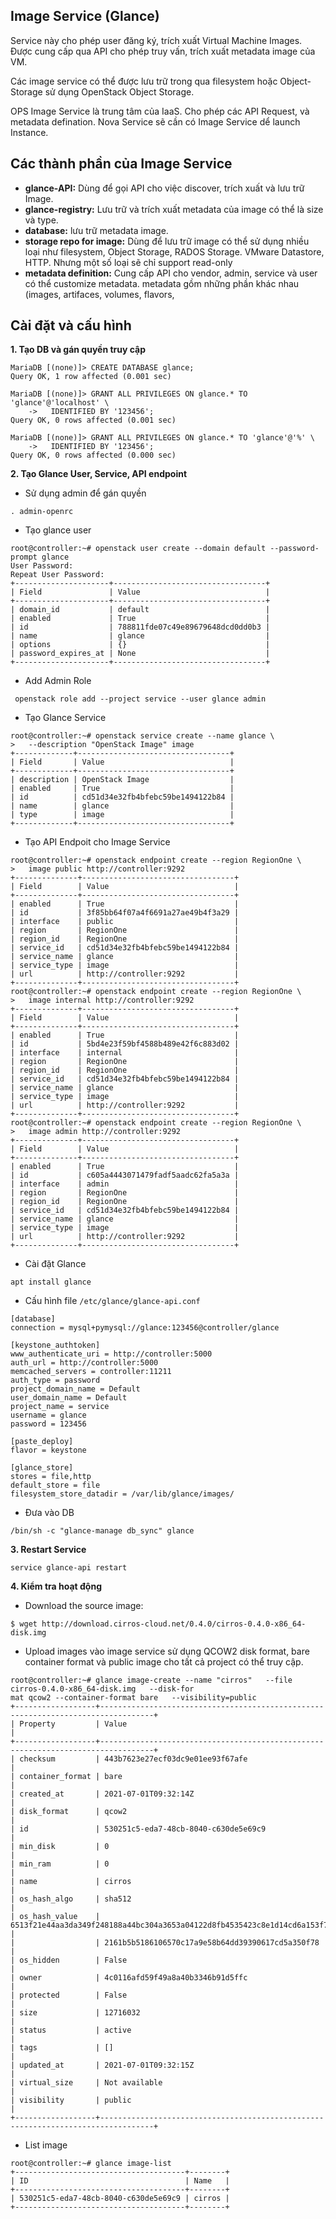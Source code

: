 ## Image Service (Glance)

Service này cho phép user đăng ký, trích xuất Virtual Machine Images. Được cung cấp qua API cho phép truy vấn, trích xuất metadata image của VM.

Các image service có thể được lưu trữ trong qua filesystem hoặc Object-Storage sử dụng OpenStack Object Storage.

OPS Image Service là trung tâm của IaaS. Cho phép các API Request, và metadata defination. Nova Service sẽ cần có Image Service dể launch Instance.

## Các thành phần của Image Service

- **glance-API:** Dùng để gọi API cho việc discover, trích xuất và lưu trữ Image.
- **glance-registry:** Lưu trữ và trích xuất metadata của image có thể là size và type.
- **database:** lưu trữ metadata image.
- **storage repo for image:** Dùng để lưu trữ image có thể sử dụng nhiều loại như filesystem, Object Storage, RADOS Storage. VMware Datastore, HTTP. Nhưng một số loại sẽ chỉ support read-only
- **metadata definition:** Cung cấp API cho vendor, admin, service và user có thể customize metadata. metadata gồm những phần khác nhau (images, artifaces, volumes, flavors,

## Cài đặt và cấu hình

**1\. Tạo DB và gán quyền truy cập**

```
MariaDB [(none)]> CREATE DATABASE glance;
Query OK, 1 row affected (0.001 sec)

MariaDB [(none)]> GRANT ALL PRIVILEGES ON glance.* TO 'glance'@'localhost' \
    ->   IDENTIFIED BY '123456';
Query OK, 0 rows affected (0.001 sec)

MariaDB [(none)]> GRANT ALL PRIVILEGES ON glance.* TO 'glance'@'%' \
    ->   IDENTIFIED BY '123456';
Query OK, 0 rows affected (0.000 sec)
```

**2\. Tạo Glance User, Service, API endpoint**

- Sử dụng admin để gán quyền

```
. admin-openrc
```

- Tạo glance user

```
root@controller:~# openstack user create --domain default --password-prompt glance
User Password:
Repeat User Password:
+---------------------+----------------------------------+
| Field               | Value                            |
+---------------------+----------------------------------+
| domain_id           | default                          |
| enabled             | True                             |
| id                  | 788811fde07c49e89679648dcd0dd0b3 |
| name                | glance                           |
| options             | {}                               |
| password_expires_at | None                             |
+---------------------+----------------------------------+
```

- Add Admin Role

```
 openstack role add --project service --user glance admin
```

- Tạo Glance Service

```
root@controller:~# openstack service create --name glance \
>   --description "OpenStack Image" image
+-------------+----------------------------------+
| Field       | Value                            |
+-------------+----------------------------------+
| description | OpenStack Image                  |
| enabled     | True                             |
| id          | cd51d34e32fb4bfebc59be1494122b84 |
| name        | glance                           |
| type        | image                            |
+-------------+----------------------------------+

```

- Tạo API Endpoit cho Image Service

```
root@controller:~# openstack endpoint create --region RegionOne \
>   image public http://controller:9292
+--------------+----------------------------------+
| Field        | Value                            |
+--------------+----------------------------------+
| enabled      | True                             |
| id           | 3f85bb64f07a4f6691a27ae49b4f3a29 |
| interface    | public                           |
| region       | RegionOne                        |
| region_id    | RegionOne                        |
| service_id   | cd51d34e32fb4bfebc59be1494122b84 |
| service_name | glance                           |
| service_type | image                            |
| url          | http://controller:9292           |
+--------------+----------------------------------+
root@controller:~# openstack endpoint create --region RegionOne \
>   image internal http://controller:9292
+--------------+----------------------------------+
| Field        | Value                            |
+--------------+----------------------------------+
| enabled      | True                             |
| id           | 5bd4e23f59bf4588b489e42f6c883d02 |
| interface    | internal                         |
| region       | RegionOne                        |
| region_id    | RegionOne                        |
| service_id   | cd51d34e32fb4bfebc59be1494122b84 |
| service_name | glance                           |
| service_type | image                            |
| url          | http://controller:9292           |
+--------------+----------------------------------+
root@controller:~# openstack endpoint create --region RegionOne \
>   image admin http://controller:9292
+--------------+----------------------------------+
| Field        | Value                            |
+--------------+----------------------------------+
| enabled      | True                             |
| id           | c605a4443071479fadf5aadc62fa5a3a |
| interface    | admin                            |
| region       | RegionOne                        |
| region_id    | RegionOne                        |
| service_id   | cd51d34e32fb4bfebc59be1494122b84 |
| service_name | glance                           |
| service_type | image                            |
| url          | http://controller:9292           |
+--------------+----------------------------------+

```

- Cài đặt Glance

```
apt install glance
```

- Cấu hình file `/etc/glance/glance-api.conf`

```
[database]
connection = mysql+pymysql://glance:123456@controller/glance

[keystone_authtoken]
www_authenticate_uri = http://controller:5000
auth_url = http://controller:5000
memcached_servers = controller:11211
auth_type = password
project_domain_name = Default
user_domain_name = Default
project_name = service
username = glance
password = 123456

[paste_deploy]
flavor = keystone

[glance_store]
stores = file,http
default_store = file
filesystem_store_datadir = /var/lib/glance/images/
```

- Đưa vào DB

```
/bin/sh -c "glance-manage db_sync" glance
```

**3\. Restart Service**

```
service glance-api restart
```

**4.  Kiểm tra hoạt động**

- Download the source image:

```
$ wget http://download.cirros-cloud.net/0.4.0/cirros-0.4.0-x86_64-disk.img
```

- Upload images vào image service sử dụng QCOW2 disk format, bare container format và public image cho tất cả project có thể truy cập.

```
root@controller:~# glance image-create --name "cirros"   --file cirros-0.4.0-x86_64-disk.img   --disk-for
mat qcow2 --container-format bare   --visibility=public                                              
+------------------+----------------------------------------------------------------------------------+  
| Property         | Value                                                                            |   
+------------------+----------------------------------------------------------------------------------+  
| checksum         | 443b7623e27ecf03dc9e01ee93f67afe                                                 |  
| container_format | bare                                                                             |  
| created_at       | 2021-07-01T09:32:14Z                                                             |  
| disk_format      | qcow2                                                                            |  
| id               | 530251c5-eda7-48cb-8040-c630de5e69c9                                             |  
| min_disk         | 0                                                                                |  
| min_ram          | 0                                                                                |  
| name             | cirros                                                                           |  
| os_hash_algo     | sha512                                                                           |  
| os_hash_value    | 6513f21e44aa3da349f248188a44bc304a3653a04122d8fb4535423c8e1d14cd6a153f735bb0982e |  
|                  | 2161b5b5186106570c17a9e58b64dd39390617cd5a350f78                                 |  
| os_hidden        | False                                                                            |  
| owner            | 4c0116afd59f49a8a40b3346b91d5ffc                                                 |  
| protected        | False                                                                            |  
| size             | 12716032                                                                         |  
| status           | active                                                                           |  
| tags             | []                                                                               |  
| updated_at       | 2021-07-01T09:32:15Z                                                             | 
| virtual_size     | Not available                                                                    | 
| visibility       | public                                                                           | 
+------------------+----------------------------------------------------------------------------------+
```
- List image
```
root@controller:~# glance image-list
+--------------------------------------+--------+
| ID                                   | Name   |
+--------------------------------------+--------+
| 530251c5-eda7-48cb-8040-c630de5e69c9 | cirros |
+--------------------------------------+--------+
```